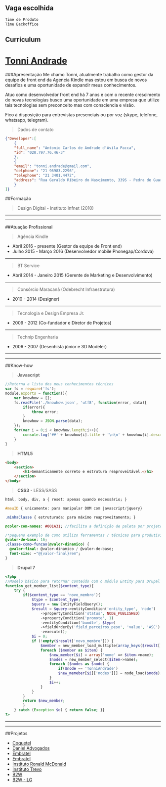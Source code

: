 ## Vaga escolhida
```javascript
Time de Produto
Time Backoffice
```
## Curriculum 


[Tonni Andrade](https://www.linkedin.com/in/tonniandradedesign)
==================

###Apresentação
Me chamo Tonni, atualmente trabalho como gestor da equipe de front end da Agencia Kindle mas estou em busca de novos desafios e uma oportunidade de expandir meus conhecimentos.

Atuo como desenvolvedor front end há 7 anos e com o recente crescimento de novas tecnologias busco uma oportunidade em uma empresa que utilize tais tecnologias sem preconceito mas com consciencia e visão.

Fico à disposição para entrevistas presenciais ou por voz (skype, telefone, whatsapp, telegram).

>Dados de contato
```json
{"Developer":[
    {
    "full_name": "Antonio Carlos de Andrade d'Avila Pacca",
    "id": "020.797.76.46-3"
    },
    {
    "email": "tonni.andrade@gmail.com",
    "celphone": "21 96983.2296",
    "telephone": "21 3401.4472",
    "address": "Rua Geraldo Ribeiro do Nascimento, 339S - Pedra de Guaratiba - CEP:23030-330"
    }
]}
```

##Formação
>Design Digital - Instituto Infnet (2010)
___________________________________________________________
___________________________________________________________

##Atuação Profissional
>Agência Kindle
    
* Abril 2016 - presente (Gestor da equipe de Front end)
* Julho 2015 - Março 2016 (Desenvolvedor mobile Phonegap/Cordova)

___

>BT Service

* Abril 2014 - Janeiro 2015 (Gerente de Marketing e Desenvolvimento)

___

>Consórcio Maracanã (Odebrecht Infraestrutura)

* 2010 - 2014 (Designer)

___

>Tecnologia e Design Empresa Jr.

* 2009 - 2012 (Co-fundador e Diretor de Projetos)

___

>Technip Engenharia

* 2006 - 2007 (Desenhista júnior e 3D Modeler)
___________________________________________________________
___________________________________________________________


##Know-how

>**Javascript**
```javascript
//Retorna a lista dos meus conhecimentos técnicos
var fs = require('fs');
module.exports = function(){
    var knowhow = [];
    fs.readFile('./knowhow.json', 'utf8', function(error, data){
        if(error){
            throw error;
        }
        knowhow = JSON.parse(data);
    });
    for(var i = 0;i < knowhow.length;i++){
        console.log('##' + knowhow[i].title + '\n\n' + knowhow[i].description);
    }
}
```

>**HTML5** 
```html
<body>
    <section>
        <h1>Semanticamente correto e estrutura reaproveitável.</h1>
    </section>
</body>
```

>**CSS3** - LESS/SASS 
```sass
html, body, div, a { reset: apenas quando necessário; }

#meuID { unicamente: para manipular DOM com javascript/jquery}

.minhaClasse { estruturada: para máximo reaproveitamento; }

@color-com-nomes: #001A31; //facilita a definição de paleta por projeto

/*pequeno exemplo de como utilizo ferramentas / técnicas para produtividade*/
@valor-de-base: 16;
.classe-como-funcao(@valor-dinamico) {
  @valor-final: @valor-dinamico / @valor-de-base;
  font-size: ~"@{valor-final}rem";
}
```
>**Drupal 7**
```php
<?php
//Modelo básico para retornar conteúdo com o módulo Entity para Drupal 7
function get_member_list($content_type){
    try {
        if($content_type == 'novo_membro'){
            $type = $content_type;
            $query = new EntityFieldQuery();
            $result = $query->entityCondition('entity_type', 'node')
                ->propertyCondition('status', NODE_PUBLISHED)
                ->propertyCondition('promote', 1)
                ->entityCondition('bundle', $type)
                ->fieldOrderBy('field_parceiros_peso', 'value', 'ASC')
                ->execute();
            $i = 0;
            if (!empty($result['novo_membro'])) {
                $member = new_member_load_multiple(array_keys($result['novo_membro']));
                foreach ($member as $item) {
                    $new_member[$i] = array('nome' => $item->name);
                    $nodes = new_member_select($item->name);
                    foreach ($nodes as $node) {
                        if($node == 'TonniAndrade')
                        $new_memeber[$i]['nodes'][] = node_load($node);
                    }
                    $i++;
                }
            }
        }
        return $new_member;
        }
    } catch (Exception $e) { return false; }}
?>
```
___________________________________________________________
___________________________________________________________

##Projetos
* [Coquetel](http://coquetel.com.br)
* [Daniel Advogados](http://www.daniel-ip.com)
* [Embratel](http://www.ideiasquemovem.com.br)
* [Embratel](http://www.embratel.com.br/50anos)
* [Instituto Ronald McDonald](https://www.institutoronalddoacao.org)
* [Instituto Trevo](http://www.institutotrevo.com.br)
* [B2W](http://www.midiakitb2w.com.br/)
* [B2W - LG](http://www.americanas.com.br/lg)
